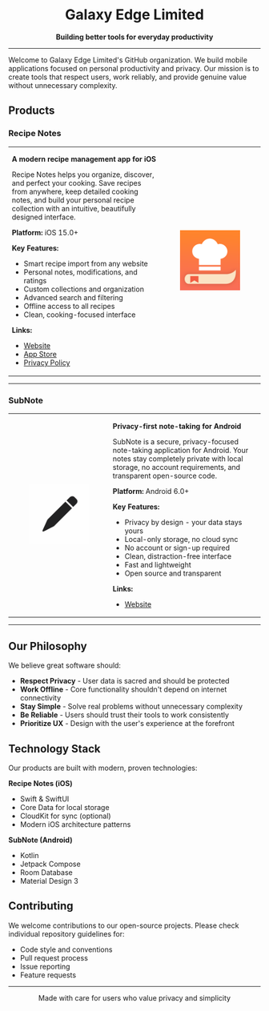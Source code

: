 <div align="center">

# Galaxy Edge Limited

**Building better tools for everyday productivity**

</div>

---

Welcome to Galaxy Edge Limited's GitHub organization. We build mobile applications focused on personal productivity and privacy. Our mission is to create tools that respect users, work reliably, and provide genuine value without unnecessary complexity.

## Products

### Recipe Notes

<table>
<tr>
<td width="60%">

**A modern recipe management app for iOS**

Recipe Notes helps you organize, discover, and perfect your cooking. Save recipes from anywhere, keep detailed cooking notes, and build your personal recipe collection with an intuitive, beautifully designed interface.

**Platform:** iOS 15.0+

**Key Features:**
- Smart recipe import from any website
- Personal notes, modifications, and ratings
- Custom collections and organization
- Advanced search and filtering
- Offline access to all recipes
- Clean, cooking-focused interface

**Links:**
- [Website](https://recipenotes.app)
- [App Store](https://apps.apple.com/app/id6740270378)
- [Privacy Policy](https://recipenotes.app/privacy-policy)

</td>
<td width="40%">

<div align="center">
<img src="recipe_notes_icon.png" alt="Recipe Notes Icon" width="120"/>
</div>

</td>
</tr>
</table>

---

### SubNote

<table>
<tr>
<td width="40%">

<div align="center">
<img src="./subnote_icon.png" alt="SubNote Icon" width="120"/>
</div>

</td>
<td width="60%">

**Privacy-first note-taking for Android**

SubNote is a secure, privacy-focused note-taking application for Android. Your notes stay completely private with local storage, no account requirements, and transparent open-source code.

**Platform:** Android 6.0+

**Key Features:**
- Privacy by design - your data stays yours
- Local-only storage, no cloud sync
- No account or sign-up required
- Clean, distraction-free interface
- Fast and lightweight
- Open source and transparent

**Links:**
<!-- - Repository: [Add link]
- Google Play: [Add link] -->
- [Website](https://getsubnote.app/)

</td>
</tr>
</table>

---

## Our Philosophy

We believe great software should:

- **Respect Privacy** - User data is sacred and should be protected
- **Work Offline** - Core functionality shouldn't depend on internet connectivity
- **Stay Simple** - Solve real problems without unnecessary complexity
- **Be Reliable** - Users should trust their tools to work consistently
- **Prioritize UX** - Design with the user's experience at the forefront

## Technology Stack

Our products are built with modern, proven technologies:

**Recipe Notes (iOS)**
- Swift & SwiftUI
- Core Data for local storage
- CloudKit for sync (optional)
- Modern iOS architecture patterns

**SubNote (Android)**
- Kotlin
- Jetpack Compose
- Room Database
- Material Design 3

## Contributing

We welcome contributions to our open-source projects. Please check individual repository guidelines for:
- Code style and conventions
- Pull request process
- Issue reporting
- Feature requests

------

<div align="center">

<!-- **Follow Us** -->

<!-- [Website] • [Twitter] • [Blog] -->

Made with care for users who value privacy and simplicity

</div>
